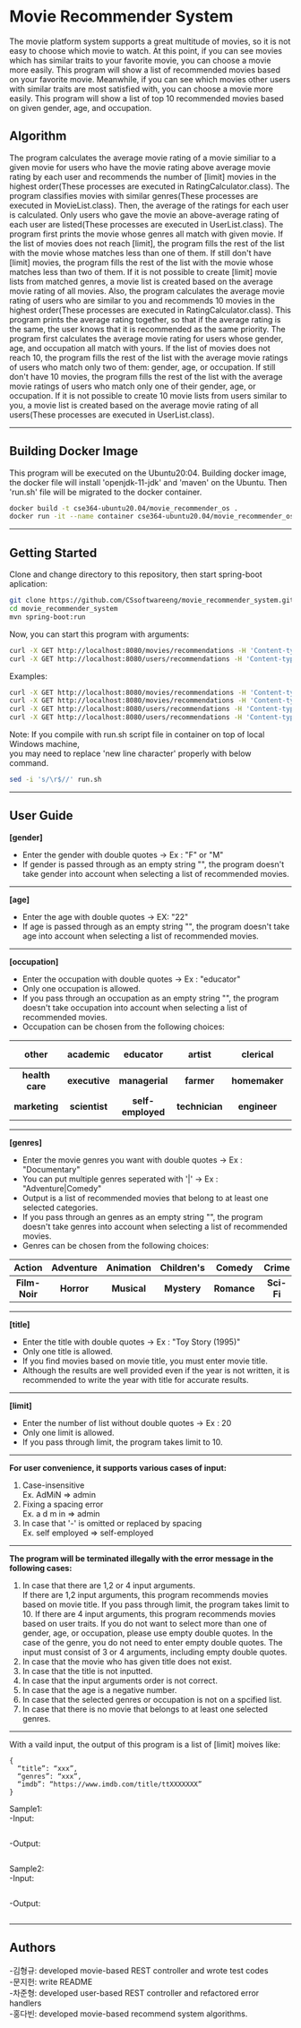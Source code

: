 # Movie Recommender System

The movie platform system supports a great multitude of movies, so it is not easy to choose which movie to watch. At this point, if you can see movies which has similar traits to your favorite movie, you can choose a movie more easily. This program will show a list of recommended movies based on your favorite movie.
Meanwhile, if you can see which movies other users with similar traits are most satisfied with, you can choose a movie more easily. This program will show a list of top 10 recommended movies based on given gender, age, and occupation.

## Algorithm

The program calculates the average movie rating of a movie similiar to a given movie for users who have the movie rating above average movie rating by each user and recommends the number of [limit] movies in the highest order(These processes are executed in RatingCalculator.class).
The program classifies movies with similar genres(These processes are executed in MovieList.class). Then, the average of the ratings for each user is calculated. Only users who gave the movie an above-average rating of each user are listed(These processes are executed in UserList.class).
The program first prints the movie whose genres all match with given movie. If the list of movies does not reach [limit], the program fills the rest of the list with the movie whose matches less than one of them. If still don't have [limit] movies, the program fills the rest of the list with the movie whose matches less than two of them. If it is not possible to create [limit] movie lists from matched genres, a movie list is created based on the average movie rating of all movies.
Also, the program calculates the average movie rating of users who are similar to you and recommends 10 movies in the highest order(These processes are executed in RatingCalculator.class). This program prints the average rating together, so that if the average rating is the same, the user knows that it is recommended as the same priority. The program first calculates the average movie rating for users whose gender, age, and occupation all match with yours. If the list of movies does not reach 10, the program fills the rest of the list with the average movie ratings of users who match only two of them: gender, age, or occupation. If still don't have 10 movies, the program fills the rest of the list with the average movie ratings of users who match only one of their gender, age, or occupation. If it is not possible to create 10 movie lists from users similar to you, a movie list is created based on the average movie rating of all users(These processes are executed in UserList.class).

---

## Building Docker Image

This program will be executed on the Ubuntu20:04. Building docker image, the docker file will install 'openjdk-11-jdk' and 'maven' on the Ubuntu. Then 'run.sh' file will be migrated to the docker container.

```sh
docker build -t cse364-ubuntu20.04/movie_recommender_os .
docker run -it --name container cse364-ubuntu20.04/movie_recommender_os
```

---

## Getting Started

Clone and change directory to this repository, then start spring-boot aplication:

```sh
git clone https://github.com/CSsoftwareeng/movie_recommender_system.git
cd movie_recommender_system
mvn spring-boot:run
```

Now, you can start this program with arguments:

```sh
curl -X GET http://localhost:8080/movies/recommendations -H 'Content-type:application/json' -d '{"title": [title], "limi”": [limit]}'
curl -X GET http://localhost:8080/users/recommendations -H 'Content-type:application/json' -d '{"gender": [gender], "ag”": [age], "occupation": [occupation], "genre": [genres]}'
```

Examples:

```sh
curl -X GET http://localhost:8080/movies/recommendations -H 'Content-type:application/json' -d '{"title": "Toy Story (1995)", "limit": 20}'
curl -X GET http://localhost:8080/movies/recommendations -H 'Content-type:application/json' -d '{"title": "Toy Story (1995)"}'
curl -X GET http://localhost:8080/users/recommendations -H 'Content-type:application/json' -d '{"gender": "F", "age": "25", "occupation": "Grad student", "genre": "Action|War"}'
curl -X GET http://localhost:8080/users/recommendations -H 'Content-type:application/json' -d '{"gender": "M", "age": "", "occupation": "retired", "genres": ""}'

```

Note:
If you compile with run.sh script file in container on top of local Windows machine,<br/>
you may need to replace 'new line character' properly with below command.

```sh
sed -i 's/\r$//' run.sh
```

---

## User Guide

**[gender]**

- Enter the gender with double quotes -> Ex : "F" or "M"
- If gender is passed through as an empty string "", the program doesn't take gender into account when selecting a list of recommended movies.

---

**[age]**

- Enter the age with double quotes -> EX: "22"
- If age is passed through as an empty string "", the program doesn't take age into account when selecting a list of recommended movies.

---

**[occupation]**

- Enter the occupation with double quotes -> Ex : "educator"
- Only one occupation is allowed.
- If you pass through an occupation as an empty string "", the program doesn't take occupation into account when selecting a list of recommended movies.
- Occupation can be chosen from the following choices:<br/>

|      other      |   academic    |     educator      |     artist     |   clerical    |      admin       |    college    |  grad student  | customer service |  doctor   |
| :-------------: | :-----------: | :---------------: | :------------: | :-----------: | :--------------: | :-----------: | :------------: | :--------------: | :-------: |
| **health care** | **executive** |  **managerial**   |   **farmer**   | **homemaker** | **K-12 student** |  **lawyer**   | **programmer** |   **retired**    | **sales** |
|  **marketing**  | **scientist** | **self-employed** | **technician** | **engineer**  |  **tradesman**   | **craftsman** | **unemployed** |    **writer**    |

---

**[genres]**

- Enter the movie genres you want with double quotes -> Ex : "Documentary"
- You can put multiple genres seperated with '|' -> Ex : "Adventure|Comedy"
- Output is a list of recommended movies that belong to at least one selected categories.
- If you pass through an genres as an empty string "", the program doesn't take genres into account when selecting a list of recommended movies.
- Genres can be chosen from the following choices:<br/>

|    Action     | Adventure  |  Animation  | Children's  |   Comedy    |   Crime    | Documentary  |  Drama  |   Fantasy   |
| :-----------: | :--------: | :---------: | :---------: | :---------: | :--------: | :----------: | :-----: | :---------: |
| **Film-Noir** | **Horror** | **Musical** | **Mystery** | **Romance** | **Sci-Fi** | **Thriller** | **War** | **Western** |

---

**[title]**

- Enter the title with double quotes -> Ex : "Toy Story (1995)"
- Only one title is allowed.
- If you find movies based on movie title, you must enter movie title.
- Although the results are well provided even if the year is not written, it is recommended to write the year with title for accurate results.

---

**[limit]**

- Enter the number of list without double quotes -> Ex : 20
- Only one limit is allowed.
- If you pass through limit, the program takes limit to 10.

---

**For user convenience, it supports various cases of input:**

1. Case-insensitive<br/>
   Ex. AdMiN => admin
2. Fixing a spacing error<br/>
   Ex. a d m in => admin
3. In case that '-' is omitted or replaced by spacing<br/>
   Ex. self employed => self-employed

---

**The program will be terminated illegally with the error message in the following cases:**

1. In case that there are 1,2 or 4 input arguments.<br/>
   If there are 1,2 input arguments, this program recommends movies based on movie title. If you pass through limit, the program takes limit to 10.
   If there are 4 input arguments, this program recommends movies based on user traits. If you do not want to select more than one of gender, age, or occupation, please use empty double quotes. In the case of the genre, you do not need to enter empty double quotes. The input must consist of 3 or 4 arguments, including empty double quotes.
2. In case that the movie who has given title does not exist.<br/>
3. In case that the title is not inputted.<br/>
4. In case that the input arguments order is not correct.<br/>
5. In case that the age is a negative number.<br/>
6. In case that the selected genres or occupation is not on a spcified list.<br/>
7. In case that there is no movie that belongs to at least one selected genres.<br/>

---

With a vaild input, the output of this program is a list of [limit] moives like:

```
{
  “title”: “xxx”,
  “genres”: “xxx”,
  “imdb”: “https://www.imdb.com/title/ttXXXXXXX”
}
```

Sample1:<br/>
-Input:

```

```

-Output:

```

```

Sample2:<br/>
-Input:

```

```

-Output:

```

```

---

## Authors

-김형규: developed movie-based REST controller and wrote test codes<br/> -문지헌: write README<br/> -차준형: developed user-based REST controller and refactored error handlers<br/> -홍다빈: developed movie-based recommend system algorithms.

